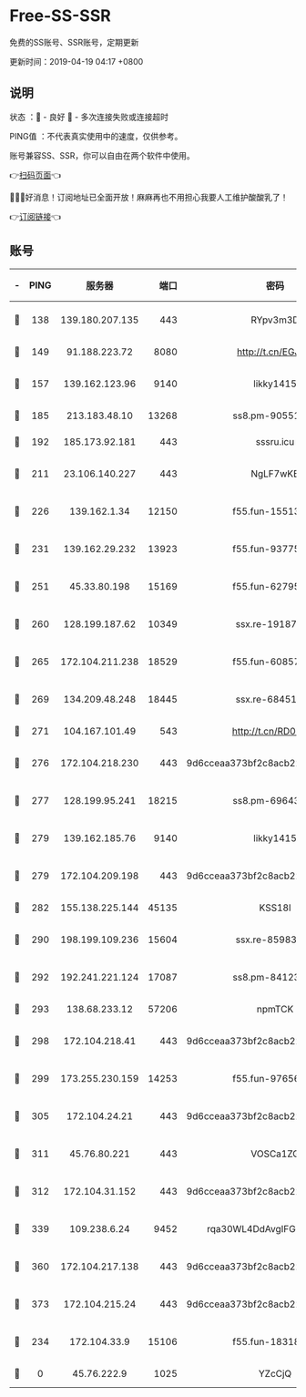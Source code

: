 # Free-SS-SSR

免费的SS账号、SSR账号，定期更新

更新时间：2019-04-19 04:17 +0800

## 说明

状态     ：🙂 - 良好 🙁 - 多次连接失败或连接超时

PING值   ：不代表真实使用中的速度，仅供参考。

账号兼容SS、SSR，你可以自由在两个软件中使用。

👉[扫码页面](https://liesauer.github.io/Free-SS-SSR/)👈

🎉🎉🎉好消息！订阅地址已全面开放！麻麻再也不用担心我要人工维护酸酸乳了！

👉[订阅链接](https://www.liesauer.net/yogurt/subscribe?ACCESS_TOKEN=DAYxR3mMaZAsaqUb)👈

## 账号

|-|PING|服务器|端口|密码|加密方式|区域|
|:----:|:----:|:-----:|-----:|:----:|:----:|:----:|
|🙂|138|139.180.207.135|443|RYpv3m3D|aes-256-cfb|JP|
|🙂|149|91.188.223.72|8080|http://t.cn/EGJIyrl|rc4-md5|RU|
|🙂|157|139.162.123.96|9140|likky1415|aes-256-cfb|JP|
|🙂|185|213.183.48.10|13268|ss8.pm-90551767|rc4-md5|RU|
|🙂|192|185.173.92.181|443|sssru.icu|rc4-md5|RU|
|🙂|211|23.106.140.227|443|NgLF7wKB|aes-256-cfb|US|
|🙂|226|139.162.1.34|12150|f55.fun-15513750|aes-256-cfb|SG|
|🙂|231|139.162.29.232|13923|f55.fun-93775470|aes-256-cfb|SG|
|🙂|251|45.33.80.198|15169|f55.fun-62795651|aes-256-cfb|US|
|🙂|260|128.199.187.62|10349|ssx.re-19187130|aes-256-cfb|SG|
|🙂|265|172.104.211.238|18529|f55.fun-60857780|aes-256-cfb|US|
|🙂|269|134.209.48.248|18445|ssx.re-68451982|aes-256-cfb|US|
|🙂|271|104.167.101.49|543|http://t.cn/RD0D7sx|rc4-md5|CA|
|🙂|276|172.104.218.230|443|9d6cceaa373bf2c8acb22e60b6a58be6|aes-256-cfb|US|
|🙂|277|128.199.95.241|18215|ss8.pm-69643917|aes-256-cfb|SG|
|🙂|279|139.162.185.76|9140|likky1415|aes-256-cfb|DE|
|🙂|279|172.104.209.198|443|9d6cceaa373bf2c8acb22e60b6a58be6|aes-256-cfb|US|
|🙂|282|155.138.225.144|45135|KSS18l|rc4-md5|US|
|🙂|290|198.199.109.236|15604|ssx.re-85983302|aes-256-cfb|US|
|🙂|292|192.241.221.124|17087|ss8.pm-84123317|aes-256-cfb|US|
|🙂|293|138.68.233.12|57206|npmTCK|rc4-md5|US|
|🙂|298|172.104.218.41|443|9d6cceaa373bf2c8acb22e60b6a58be6|aes-256-cfb|US|
|🙂|299|173.255.230.159|14253|f55.fun-97656592|aes-256-cfb|US|
|🙂|305|172.104.24.21|443|9d6cceaa373bf2c8acb22e60b6a58be6|aes-256-cfb|US|
|🙂|311|45.76.80.221|443|VOSCa1ZG|aes-256-cfb|DE|
|🙂|312|172.104.31.152|443|9d6cceaa373bf2c8acb22e60b6a58be6|aes-256-cfb|US|
|🙂|339|109.238.6.24|9452|rqa30WL4DdAvgIFG6Fs3znzTa|aes-256-cfb|FR|
|🙂|360|172.104.217.138|443|9d6cceaa373bf2c8acb22e60b6a58be6|aes-256-cfb|US|
|🙂|373|172.104.215.24|443|9d6cceaa373bf2c8acb22e60b6a58be6|aes-256-cfb|US|
|🙂|234|172.104.33.9|15106|f55.fun-18318198|aes-256-cfb|SG|
|🙁|0|45.76.222.9|1025|YZcCjQ|rc4-md5|JP|
